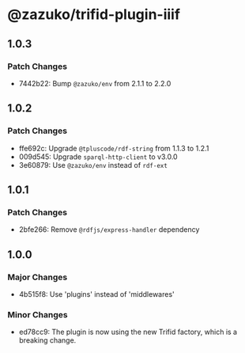 # @zazuko/trifid-plugin-iiif

## 1.0.3

### Patch Changes

- 7442b22: Bump `@zazuko/env` from 2.1.1 to 2.2.0

## 1.0.2

### Patch Changes

- ffe692c: Upgrade `@tpluscode/rdf-string` from 1.1.3 to 1.2.1
- 009d545: Upgrade `sparql-http-client` to v3.0.0
- 3e60879: Use `@zazuko/env` instead of `rdf-ext`

## 1.0.1

### Patch Changes

- 2bfe266: Remove `@rdfjs/express-handler` dependency

## 1.0.0

### Major Changes

- 4b515f8: Use 'plugins' instead of 'middlewares'

### Minor Changes

- ed78cc9: The plugin is now using the new Trifid factory, which is a breaking change.
